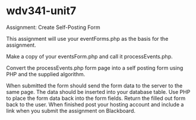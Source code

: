 # wdv341-unit7
Assignment: Create Self-Posting Form 

This assignment will use your eventForms.php as the basis for the assignment. 

Make a copy of your eventsForm.php and call it processEvents.php. 

Convert the processEvents.php form page into a self posting form using PHP and the supplied algorithm.

When submitted the form should send the form data to the server to the same page.
The data should be inserted into your database table.
Use PHP to place the form data back into the form fields.
Return the filled out form back to the user.
When finished post your hosting account and include a link when you submit the assignment on Blackboard.
